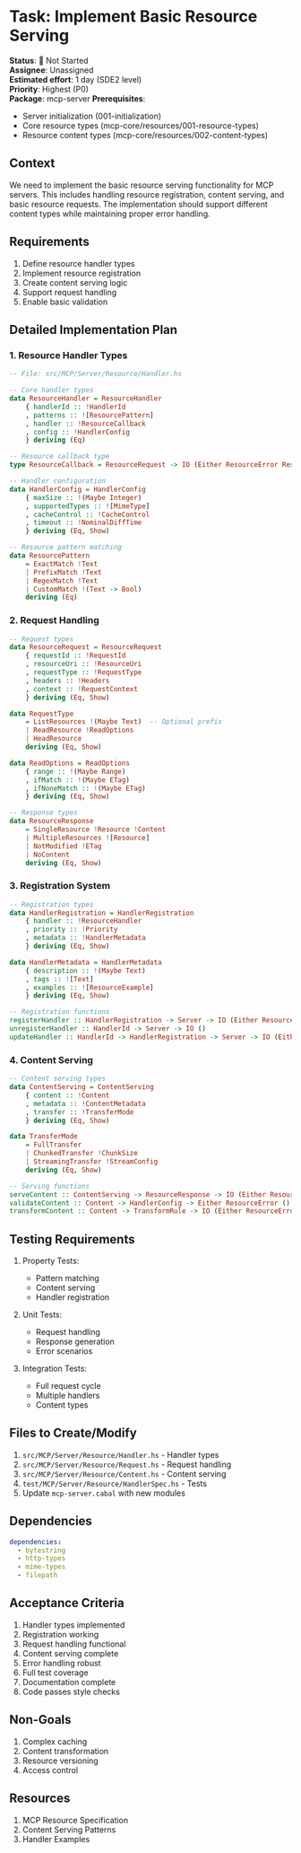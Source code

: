 # Task: Implement Basic Resource Serving

**Status**: 🔴 Not Started  
**Assignee**: Unassigned  
**Estimated effort**: 1 day (SDE2 level)  
**Priority**: Highest (P0)  
**Package**: mcp-server
**Prerequisites**: 
- Server initialization (001-initialization)
- Core resource types (mcp-core/resources/001-resource-types)
- Resource content types (mcp-core/resources/002-content-types)

## Context
We need to implement the basic resource serving functionality for MCP servers. This includes handling resource registration, content serving, and basic resource requests. The implementation should support different content types while maintaining proper error handling.

## Requirements
1. Define resource handler types
2. Implement resource registration
3. Create content serving logic
4. Support request handling
5. Enable basic validation

## Detailed Implementation Plan

### 1. Resource Handler Types

```haskell
-- File: src/MCP/Server/Resource/Handler.hs

-- Core handler types
data ResourceHandler = ResourceHandler
    { handlerId :: !HandlerId
    , patterns :: ![ResourcePattern]
    , handler :: !ResourceCallback
    , config :: !HandlerConfig
    } deriving (Eq)

-- Resource callback type
type ResourceCallback = ResourceRequest -> IO (Either ResourceError ResourceResponse)

-- Handler configuration
data HandlerConfig = HandlerConfig
    { maxSize :: !(Maybe Integer)
    , supportedTypes :: ![MimeType]
    , cacheControl :: !CacheControl
    , timeout :: !NominalDiffTime
    } deriving (Eq, Show)

-- Resource pattern matching
data ResourcePattern
    = ExactMatch !Text
    | PrefixMatch !Text
    | RegexMatch !Text
    | CustomMatch !(Text -> Bool)
    deriving (Eq)
```

### 2. Request Handling

```haskell
-- Request types
data ResourceRequest = ResourceRequest
    { requestId :: !RequestId
    , resourceUri :: !ResourceUri
    , requestType :: !RequestType
    , headers :: !Headers
    , context :: !RequestContext
    } deriving (Eq, Show)

data RequestType
    = ListResources !(Maybe Text)  -- Optional prefix
    | ReadResource !ReadOptions
    | HeadResource
    deriving (Eq, Show)

data ReadOptions = ReadOptions
    { range :: !(Maybe Range)
    , ifMatch :: !(Maybe ETag)
    , ifNoneMatch :: !(Maybe ETag)
    } deriving (Eq, Show)

-- Response types
data ResourceResponse
    = SingleResource !Resource !Content
    | MultipleResources ![Resource]
    | NotModified !ETag
    | NoContent
    deriving (Eq, Show)
```

### 3. Registration System

```haskell
-- Registration types
data HandlerRegistration = HandlerRegistration
    { handler :: !ResourceHandler
    , priority :: !Priority
    , metadata :: !HandlerMetadata
    } deriving (Eq, Show)

data HandlerMetadata = HandlerMetadata
    { description :: !(Maybe Text)
    , tags :: ![Text]
    , examples :: ![ResourceExample]
    } deriving (Eq, Show)

-- Registration functions
registerHandler :: HandlerRegistration -> Server -> IO (Either ResourceError HandlerId)
unregisterHandler :: HandlerId -> Server -> IO ()
updateHandler :: HandlerId -> HandlerRegistration -> Server -> IO (Either ResourceError ())
```

### 4. Content Serving

```haskell
-- Content serving types
data ContentServing = ContentServing
    { content :: !Content
    , metadata :: !ContentMetadata
    , transfer :: !TransferMode
    } deriving (Eq, Show)

data TransferMode
    = FullTransfer
    | ChunkedTransfer !ChunkSize
    | StreamingTransfer !StreamConfig
    deriving (Eq, Show)

-- Serving functions
serveContent :: ContentServing -> ResourceResponse -> IO (Either ResourceError ())
validateContent :: Content -> HandlerConfig -> Either ResourceError ()
transformContent :: Content -> TransformRule -> IO (Either ResourceError Content)
```

## Testing Requirements

1. Property Tests:
   - Pattern matching
   - Content serving
   - Handler registration

2. Unit Tests:
   - Request handling
   - Response generation
   - Error scenarios

3. Integration Tests:
   - Full request cycle
   - Multiple handlers
   - Content types

## Files to Create/Modify
1. `src/MCP/Server/Resource/Handler.hs` - Handler types
2. `src/MCP/Server/Resource/Request.hs` - Request handling
3. `src/MCP/Server/Resource/Content.hs` - Content serving
4. `test/MCP/Server/Resource/HandlerSpec.hs` - Tests
5. Update `mcp-server.cabal` with new modules

## Dependencies
```yaml
dependencies:
  - bytestring
  - http-types
  - mime-types
  - filepath
```

## Acceptance Criteria
1. Handler types implemented
2. Registration working
3. Request handling functional
4. Content serving complete
5. Error handling robust
6. Full test coverage
7. Documentation complete
8. Code passes style checks

## Non-Goals
1. Complex caching
2. Content transformation
3. Resource versioning
4. Access control

## Resources
1. MCP Resource Specification
2. Content Serving Patterns
3. Handler Examples